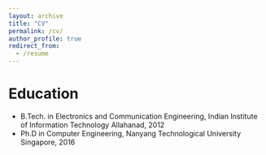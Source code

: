```yaml
---
layout: archive
title: "CV"
permalink: /cv/
author_profile: true
redirect_from:
  - /resume
---
```


Education
======
* B.Tech. in Electronics and Communication Engineering, Indian Institute of Information Technology Allahanad, 2012
* Ph.D in Computer Engineering, Nanyang Technological University Singapore, 2016 




